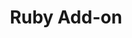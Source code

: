 ---
layout: post
title: Ruby Add-on
permalink: /addons/compliance32x/Ruby%20Addon
comments: true
comments-id: RubyAddon
header-img: compliance32x/addons/Ruby Addon.jpg

long_text: Makes emeralds look like rubies.

authors:
  - AX3L
  - xX_Pheonix_Xx

download:
  - 1.16:
    - https://github.com/Compliance-Addons/Addons/raw/master/32x/Ruby%20Addon/Ruby%20Addon%20-%201.16.zip
---